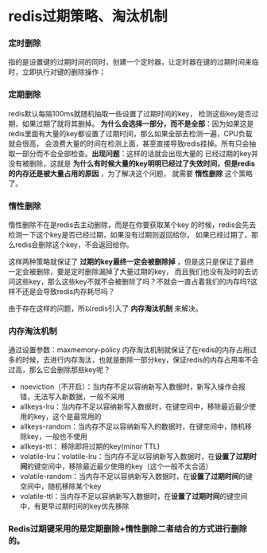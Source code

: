 # redis过期策略、淘汰机制

### 定时删除

指的是设置键的过期时间的同时，创建一个定时器，让定时器在键的过期时间来临时，立即执行对键的删除操作；

### 定期删除

redis默认每隔100ms就随机抽取一些设置了过期时间的key， 检测这些key是否过期，如果过期了就将其删掉。
**为什么会选择一部分，而不是全部**：因为如果这是redis里面有大量的key都设置了过期时间，那么如果全部去检测一遍，CPU负载就会很高，
会浪费大量的时间在检测上面，甚至直接导致redis挂掉。所有只会抽取一部分而不会全部检查。**出现问题**：这样的话就会出现大量的
已经过期的key并没有被删除，这就是 **为什么有时候大量的key明明已经过了失效时间，但是redis的内存还是被大量占用的原因** ，为了解决这个问题，
就需要 **惰性删除** 这个策略了。

### 惰性删除

惰性删除不在是redis去主动删除，而是在你要获取某个key 的时候，redis会先去检测一下这个key是否已经过期，如果没有过期则返回给你，
如果已经过期了，那么redis会删除这个key，不会返回给你。

这样两种策略就保证了 **过期的key最终一定会被删除掉** ，但是这只是保证了最终一定会被删除，要是定时删除漏掉了大量过期的key，
而且我们也没有及时的去访问这些key，那么这些key不就不会被删除了吗？不就会一直占着我们的内存吗?这样不还是会导致redis内存耗尽吗？

由于存在这样的问题，所以redis引入了 **内存淘汰机制** 来解决。

### 内存淘汰机制

通过设置参数：maxmemory-policy
内存淘汰机制就保证了在redis的内存占用过多的时候，去进行内存淘汰，也就是删除一部分key，保证redis的内存占用率不会过高，那么它会删除那些key呢？

- noeviction（不开启）：当内存不足以容纳新写入数据时，新写入操作会报错，无法写入新数据，一般不采用
- allkeys-lru：当内存不足以容纳新写入数据时，在键空间中，移除最近最少使用的key，这个是最常用的
- allkeys-random：当内存不足以容纳新写入的数据时，在键空间中，随机移除key，一般也不使用
- allkeys-ttl： 移除即将过期的key(minor TTL)
- volatile-lru：volatile-lru：当内存不足以容纳新写入数据时，在**设置了过期时间**的键空间中，移除最近最少使用的key（这个一般不太合适） 
- volatile-random：当内存不足以容纳新写入数据时，在**设置了过期时间**的键空间中，随机移除某个key 
- volatile-ttl：当内存不足以容纳新写入数据时，在**设置了过期时间**的键空间中，有更早过期时间的key优先移除

### Redis过期键采用的是定期删除+惰性删除二者结合的方式进行删除的。

